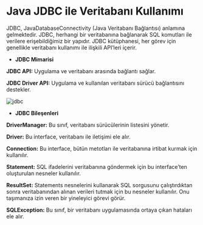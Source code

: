 # Java JDBC ile Veritabanı Kullanımı

JDBC, JavaDatabaseConnectivity (Java Veritabanı Bağlantısı) anlamına gelmektedir. JDBC, herhangi bir veritabanına bağlanarak SQL komutları ile verilere erişebildiğimiz bir yapıdır. JDBC kütüphanesi, her görev için genellikle veritabanı kullanımı ile ilişkili API’leri içerir.

* **JDBC Mimarisi**

**JDBC API:** Uygulama ve veritabanı arasında bağlantı sağlar.

**JDBC Driver API:** Uygulama ve kullanılan veritabanı sürücü bağlantısını destekler.

![jdbc](https://github.com/mertkolgu/veritabani-kullanimi/blob/master/image/jdbc.jpg)

* **JDBC Bileşenleri**

**DriverManager:** Bu sınıf, veritabanı sürücülerinin listesini yönetir.

**Driver:** Bu interface, veritabanı ile iletişimi ele alır.

**Connection:** Bu interface, bütün metotları ile veritabanına irtibat kurmak için kullanılır.

**Statement:** SQL ifadelerini veritabanına göndermek için bu interface’ten oluşturulan nesneler kullanılır.

**ResultSet:** Statements nesnelerini kullanarak SQL sorgusunu çalıştırdıktan sonra veritabanından alınan verileri tutmak için bu nesneler kullanılır. Onu taşımanıza izin veren bir yineleyici görevi görür.

**SQLException:** Bu sınıf, bir veritabanı uygulamasında ortaya çıkan hataları ele alır.
